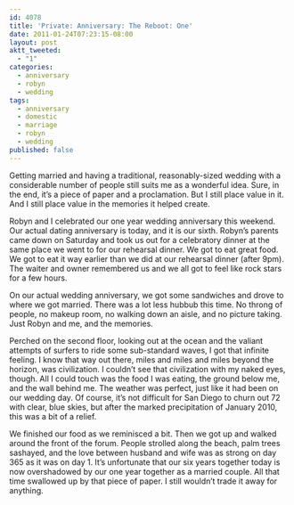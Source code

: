 ```yaml
---
id: 4078
title: 'Private: Anniversary: The Reboot: One'
date: 2011-01-24T07:23:15-08:00
layout: post
aktt_tweeted:
  - "1"
categories:
  - anniversary
  - robyn
  - wedding
tags:
  - anniversary
  - domestic
  - marriage
  - robyn
  - wedding
published: false
---
```

Getting married and having a traditional, reasonably-sized wedding with a considerable number of people still suits me as a wonderful idea. Sure, in the end, it&#8217;s a piece of paper and a proclamation. But I still place value in it. And I still place value in the memories it helped create.

Robyn and I celebrated our one year wedding anniversary this weekend. Our actual dating anniversary is today, and it is our sixth. Robyn&#8217;s parents came down on Saturday and took us out for a celebratory dinner at the same place we went to for our rehearsal dinner. We got to eat great food. We got to eat it way earlier than we did at our rehearsal dinner (after 9pm). The waiter and owner remembered us and we all got to feel like rock stars for a few hours.

On our actual wedding anniversary, we got some sandwiches and drove to where we got married. There was a lot less hubbub this time. No throng of people, no makeup room, no walking down an aisle, and no picture taking. Just Robyn and me, and the memories.

Perched on the second floor, looking out at the ocean and the valiant attempts of surfers to ride some sub-standard waves, I got that infinite feeling. I know that way out there, miles and miles and miles beyond the horizon, was civilization. I couldn&#8217;t see that civilization with my naked eyes, though. All I could touch was the food I was eating, the ground below me, and the wall behind me. The weather was perfect, just like it had been on our wedding day. Of course, it&#8217;s not difficult for San Diego to churn out 72 with clear, blue skies, but after the marked precipitation of January 2010, this was a bit of a relief.

We finished our food as we reminisced a bit. Then we got up and walked around the front of the forum. People strolled along the beach, palm trees sashayed, and the love between husband and wife was as strong on day 365 as it was on day 1. It&#8217;s unfortunate that our six years together today is now overshadowed by our one year together as a married couple. All that time swallowed up by that piece of paper. I still wouldn&#8217;t trade it away for anything.
